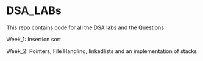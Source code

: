 # DSA_LABs
This repo contains code for all the DSA labs and the Questions

Week_1: Insertion sort 

Week_2: Pointers, File Handling, linkedlists and an implementation of stacks
